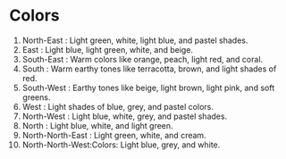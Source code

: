# Colors

1. North-East : Light green, white, light blue, and pastel shades.
2. East : Light blue, light green, white, and beige.
3. South-East : Warm colors like orange, peach, light red, and coral.
4. South : Warm earthy tones like terracotta, brown, and light shades of red.
5. South-West : Earthy tones like beige, light brown, light pink, and soft greens.
6. West : Light shades of blue, grey, and pastel colors.
7. North-West : Light blue, white, grey, and pastel shades.
8. North : Light blue, white, and light green.
9. North-North-East : Light green, white, and cream.
10. North-North-West:Colors: Light blue, grey, and white.

